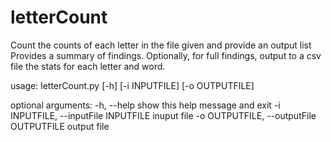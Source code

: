 # letterCount

Count the counts of each letter in the file given and provide an output list
Provides a summary of findings.
Optionally, for full findings, output to a csv file the stats for each letter and word.

usage: letterCount.py [-h] [-i INPUTFILE] [-o OUTPUTFILE]

optional arguments:
  -h, --help            show this help message and exit
  -i INPUTFILE, --inputFile INPUTFILE
                        inuput file
  -o OUTPUTFILE, --outputFile OUTPUTFILE
                        output file
